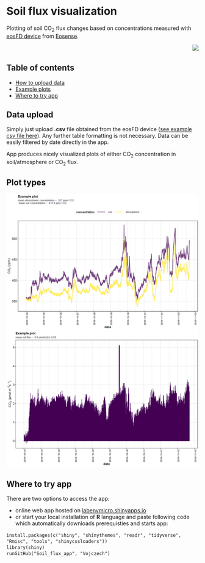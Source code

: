 # Soil flux visualization
Plotting of soil CO<sub>2</sub> flux changes based on concentrations measured with [eosFD device](http://www.eosense.com/products/eosFD/) from [Eosense](http://www.eosense.com/).


<div align="right">
    <img src="/eosFD.jpg?raw=true" width="300px"</img> 
</div>


## Table of contents

* [How to upload data](#data-upload)
* [Example plots](#example-plots)
* [Where to try app](#where-to-try-app)

## Data upload
Simply just upload **.csv** file obtained from the eosFD device ([see example csv file here](https://github.com/Vojczech/Soil_flux_app/blob/master/test_raw_data.csv)). Any further table formatting is not necessary. Data can be easily filtered by date directly in the app.

App produces nicely visualized plots of either CO<sub>2</sub> concentration in soil/atmosphere or CO<sub>2</sub> flux.

## Plot types

<div align="left">
    <img src="/soil_flux_2018-10-24_2018-11-02_conc.png?raw=true" width="600px"</img> 
</div>


<div align="left">
    <img src="/soil_flux_2018-10-24_2018-11-02_flux.png?raw=true" width="600px"</img> 
</div>


## Where to try app

There are two options to access the app:
* online web app hosted on [labenvmicro.shinyapps.io](https://labenvmicro.shinyapps.io/Soil_flux_app/) 
* or start your local installation of **R** language and paste following code which automatically downloads prerequisties and starts app:
```
install.packages(c("shiny", "shinythemes", "readr", "tidyverse", "Rmisc", "tools", "shinycssloaders"))
library(shiny)
runGitHub("Soil_flux_app", "Vojczech") 
```
